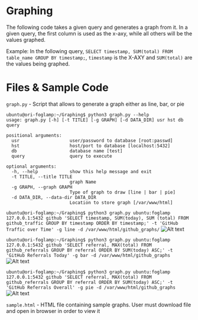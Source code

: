 # Graphing

The following code takes a given query and generates a graph from it. In a given query, the first column is used as the x-axy, while all others will be the values graphed. 

Example: In the following query, ```SELECT timestamp, SUM(total) FROM table_name GROUP BY timestamp;```, ```timestamp``` is the X-AXY and ```SUM(total)``` are the values being graphed.

# Files & Sample Code

```graph.py``` - Script that allows to generate a graph either as line, bar, or pie 
```
ubuntu@ori-foglamp:~/Graphing$ python3 graph.py --help
usage: graph.py [-h] [-t TITLE] [-g GRAPH] [-d DATA_DIR] usr hst db query

positional arguments:
  usr                   user/password to database [root:passwd]
  hst                   host/port to database [localhost:5432]
  db                    database name [test]
  query                 query to execute

optional arguments:
  -h, --help            show this help message and exit
  -t TITLE, --title TITLE
                        graph Name
  -g GRAPH, --graph GRAPH
                        Type of graph to draw [line | bar | pie]
  -d DATA_DIR, --data-dir DATA_DIR
                        Location to store graph [/var/www/html]

```

```ubuntu@ori-foglamp:~/Graphing$ python3 graph.py ubuntu:foglamp 127.0.0.1:5432 github 'SELECT timestamp, SUM(today), SUM (total) FROM github_traffic GROUP BY timestamp ORDER BY timestamp;' -t 'GitHub Traffic over Time' -g line -d /var/www/html/github_graphs/``` 
![Alt text](https://github.com/oshadmon/Graphing/blob/master/imgs/2018_09_05_GitHub_Traffic_over_Time.png)


```ubuntu@ori-foglamp:~/Graphing$ python3 graph.py ubuntu:foglamp 127.0.0.1:5432 github 'SELECT referral, MAX(total) FROM github_referrals GROUP BY referral ORDER BY SUM(today) ASC;' -t 'GitHub Referrals Today' -g bar -d /var/www/html/github_graphs```
![Alt text](https://github.com/oshadmon/Graphing/blob/master/imgs/2018_09_05_GitHub_Referrals_Today.png)


```ubuntu@ori-foglamp:~/Graphing$ python3 graph.py ubuntu:foglamp 127.0.0.1:5432 github 'SELECT referral, MAX(total) FROM github_referrals GROUP BY referral ORDER BY SUM(today) ASC;' -t 'GitHub Referrals Overall' -g pie -d /var/www/html/github_graphs```
![Alt text](https://github.com/oshadmon/Graphing/blob/master/imgs/2018_09_05_GitHub_Referrals_Overall.png)

```sample.html``` - HTML file containing sample graphs. User must download file and open in browser in order to view it
